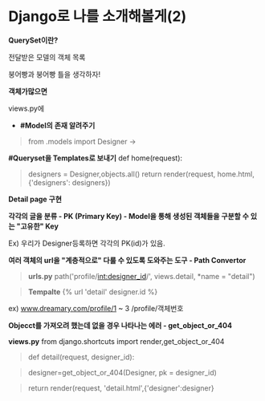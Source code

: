 # Django로 나를 소개해볼게(2)

**QuerySet이란?**

전달받은 모델의 객체 목록

붕어빵과 붕어빵 틀을 생각하자!


**객체가많으면**

views.py에

* **#Model의 존재 알려주기**
> from .models import Designer -> 

**#Queryset을 Templates로 보내기**
def home(request):
>designers = Designer,objects.all()
return render(request, home.html, {'designers': designers})

**Detail page 구현**

**각각의 글을 분류 - PK (Primary Key) - Model을 통해 생성된 객체들을 구분할 수 있는 "고유한" Key**

Ex) 우리가 Designer등록하면 각각의 PK(id)가 있음.

**여러 객체의 url을 "계층적으로" 다룰 수 있도록 도와주는 도구 - Path Convertor**

>**urls.py** path('profile/<int:designer_id>/', views.detail, *name = "detail")

>**Tempalte** {% url 'detail' designer.id %}

ex) www.dreamary.com/profile/1 ~ 3   /profile/객체번호

**Objecct를 가져오려 했는데 없을 경우 나타나는 에러 - get_object_or_404**

**views.py** from django.shortcuts import render,get_object_or_404

>def detail(request, designer_id): 

>designer=get_object_or_404(Designer, pk = designer_id)

>return render(request, 'detail.html',{'designer':designer}
